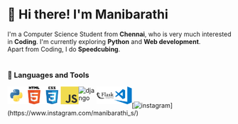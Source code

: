 # 👋 Hi there! I'm Manibarathi
I'm a Computer Science Student from **Chennai**, who is very much interested in **Coding**. I'm currently exploring **Python** and **Web development**. 
<br />
Apart from Coding, I do **Speedcubing**.
<br />
<br />
### 🔧 Languages and Tools 
<img align="left" alt="Visual Studio Code" width="40px" src="https://raw.githubusercontent.com/github/explore/80688e429a7d4ef2fca1e82350fe8e3517d3494d/topics/python/python.png" />
<img align="left" alt="HTML5" width="40px" src="https://raw.githubusercontent.com/github/explore/80688e429a7d4ef2fca1e82350fe8e3517d3494d/topics/html/html.png" />
<img align="left" alt="CSS3" width="40px" src="https://raw.githubusercontent.com/github/explore/80688e429a7d4ef2fca1e82350fe8e3517d3494d/topics/css/css.png" />
<img align="left" alt="JavaScript" width="40px" src="https://raw.githubusercontent.com/github/explore/80688e429a7d4ef2fca1e82350fe8e3517d3494d/topics/javascript/javascript.png" />
<img align="left" alt="django" width="40px" src="https://hackr.io/tutorials/learn-django/logo/logo-django?ver=1579862450" />
<img align="left" alt="flask" width="40px" src="https://raw.githubusercontent.com/github/explore/80688e429a7d4ef2fca1e82350fe8e3517d3494d/topics/flask/flask.png" />
<img align="left" alt="Visual Studio Code" width="40px" src="https://raw.githubusercontent.com/github/explore/80688e429a7d4ef2fca1e82350fe8e3517d3494d/topics/visual-studio-code/visual-studio-code.png" />

<br />
<!-- ### ⚡ Examples of Works 

➡️ [more works...](https://github.com/mani-barathi/)
-->
<br />
###### ✔Feel free to create a pull request to contribute to any of my repositories.
<!--
<details>
  <summary>:zap: GitHub Stats</summary>

  <img align="left" alt="mani's GitHub Stats" src="https://github-readme-stats.codestackr.vercel.app/api?username=mani-barathi&show_icons=true&hide_border=true" />

</details>
-->

<br />
[<img src='https://cdn.jsdelivr.net/npm/simple-icons@3.0.1/icons/instagram.svg' alt='instagram' height='25'>](https://www.instagram.com/manibarathi_s/)
